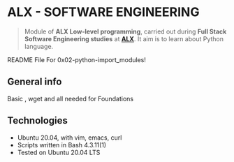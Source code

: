 # ALX - SOFTWARE ENGINEERING
> Module of **ALX Low-level programming**, carried out during **Full Stack Software Engineering studies** at **[ALX](https://www.alx.com/)**. It aim is to learn about Python language.

README File For 0x02-python-import_modules!

## General info
Basic , wget and all needed for Foundations

## Technologies
* Ubuntu 20.04, with vim, emacs, curl
* Scripts written in Bash 4.3.11(1)
* Tested on Ubuntu 20.04 LTS
